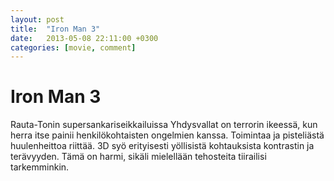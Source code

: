 ```yaml
---
layout: post
title:  "Iron Man 3"
date:   2013-05-08 22:11:00 +0300
categories: [movie, comment]
---
```


# Iron Man 3

Rauta-Tonin supersankariseikkailuissa Yhdysvallat on terrorin  ikeessä, kun herra itse painii henkilökohtaisten ongelmien kanssa. Toimintaa ja pisteliästä huulenheittoa riittää. 3D syö erityisesti yöllisistä kohtauksista kontrastin ja terävyyden. Tämä on harmi, sikäli mielellään tehosteita tiirailisi tarkemminkin.

[//]: # "http://www.imdb.com/title/tt1300854/"